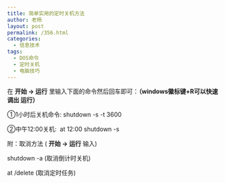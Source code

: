 ```yaml
---
title: 简单实用的定时关机方法
author: 老杨
layout: post
permalink: /356.html
categories:
  - 信息技术
tags:
  - DOS命令
  - 定时关机
  - 电脑技巧
---
```

在 **开始 → 运行** 里输入下面的命令然后回车即可：**（windows徽标键+R可以快速调出 运行）**

①1小时后关机命令: shutdown -s -t 3600

②中午12:00关机:  at 12:00 shutdown -s

附：取消方法 ( **开始 → 运行** 输入)

shutdown -a (取消倒计时关机)

at /delete (取消定时任务)